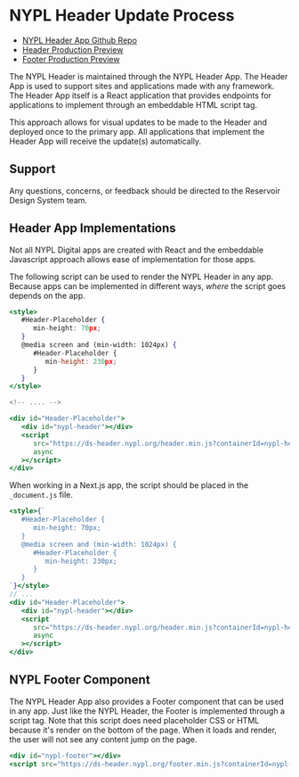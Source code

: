 # NYPL Header Update Process

- [NYPL Header App Github Repo](https://github.com/NYPL/nypl-header-app)
- [Header Production Preview](https://ds-header.nypl.org/header)
- [Footer Production Preview](https://ds-header.nypl.org/footer)

The NYPL Header is maintained through the NYPL Header App. The Header App is used
to support sites and applications made with any framework. The Header App itself
is a React application that provides endpoints for applications to implement
through an embeddable HTML script tag.

This approach allows for visual updates to be made to the Header and deployed
once to the primary app. All applications that implement the Header App will
receive the update(s) automatically.

## Support

Any questions, concerns, or feedback should be directed to the Reservoir Design
System team.

## Header App Implementations

Not all NYPL Digital apps are created with React and the embeddable Javascript
approach allows ease of implementation for those apps.

The following script can be used to render the NYPL Header in any app. Because
apps can be implemented in different ways, _where_ the script goes depends on
the app.

```jsx
<style>
   #Header-Placeholder {
      min-height: 70px;
   }
   @media screen and (min-width: 1024px) {
      #Header-Placeholder {
         min-height: 230px;
      }
   }
</style>

<!-- .... -->

<div id="Header-Placeholder">
   <div id="nypl-header"></div>
   <script
      src="https://ds-header.nypl.org/header.min.js?containerId=nypl-header"
      async
   ></script>
</div>
```

When working in a Next.js app, the script should be placed in the `_document.js` file.

```jsx
<style>{`
   #Header-Placeholder {
      min-height: 70px;
   }
   @media screen and (min-width: 1024px) {
      #Header-Placeholder {
         min-height: 230px;
      }
   }
`}</style>
// ...
<div id="Header-Placeholder">
   <div id="nypl-header"></div>
   <script
      src="https://ds-header.nypl.org/header.min.js?containerId=nypl-header"
      async
   ></script>
</div>
```

## NYPL Footer Component

The NYPL Header App also provides a Footer component that can be used in any app.
Just like the NYPL Header, the Footer is implemented through a script tag. Note
that this script does need placeholder CSS or HTML because it's render on the
bottom of the page. When it loads and render, the user will not see any content
jump on the page.

```jsx
<div id="nypl-footer"></div>
<script src="https://ds-header.nypl.org/footer.min.js?containerId=nypl-footer" async></script>
```
